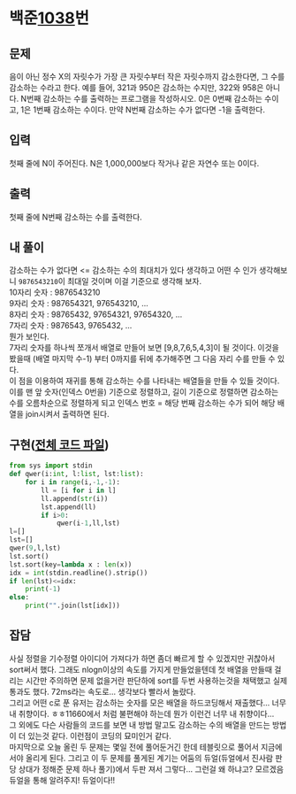 # 백준[1038](https://www.acmicpc.net/problem/1038)번
## 문제
음이 아닌 정수 X의 자릿수가 가장 큰 자릿수부터 작은 자릿수까지 감소한다면, 그 수를 감소하는 수라고 한다. 예를 들어, 321과 950은 감소하는 수지만, 322와 958은 아니다. N번째 감소하는 수를 출력하는 프로그램을 작성하시오. 0은 0번째 감소하는 수이고, 1은 1번째 감소하는 수이다. 만약 N번째 감소하는 수가 없다면 -1을 출력한다.

## 입력
첫째 줄에 N이 주어진다. N은 1,000,000보다 작거나 같은 자연수 또는 0이다.

## 출력
첫째 줄에 N번째 감소하는 수를 출력한다.

## 내 풀이
감소하는 수가 없다면 <= 감소하는 수의 최대치가 있다 생각하고 어떤 수 인가 생각해보니 `9876543210`이 최대일 것이며 이걸 기준으로 생각해 보자.  
10자리 숫자 : 9876543210  
9자리 숫자 : 987654321, 976543210, ...  
8자리 숫자 : 98765432, 97654321, 97654320, ...  
7자리 숫자 : 9876543, 9765432, ...  
뭔가 보인다.  
7자리 숫자를 하나씩 쪼개서 배열로 만들어 보면 [9,8,7,6,5,4,3]이 될 것이다. 이것을 봤을때 (배열 마지막 수-1) 부터 0까지를 뒤에 추가해주면 그 다음 자리 수를 만들 수 있다.  
이 점을 이용하여 재귀를 통해 감소하는 수를 나타내는 배열들을 만들 수 있들 것이다.  
이를 맨 앞 숫자(인덱스 0번을) 기준으로 정렬하고, 길이 기준으로 정렬하면 감소하는 수를 오름차순으로 정렬하게 되고 인덱스 번호 = 해당 번째 감소하는 수가 되어 해당 배열을 join시켜서 출력하면 된다.

## 구현([전체 코드 파일](/baekjoon/1038/c.py))
``` python
from sys import stdin
def qwer(i:int, l:list, lst:list):
    for i in range(i,-1,-1):
        ll = [i for i in l]
        ll.append(str(i))
        lst.append(ll)
        if i>0:
            qwer(i-1,ll,lst)
l=[]
lst=[]
qwer(9,l,lst)
lst.sort()
lst.sort(key=lambda x : len(x))
idx = int(stdin.readline().strip())
if len(lst)<=idx:
    print(-1)
else:
    print("".join(lst[idx]))
```

## 잡담
사실 정렬을 기수정렬 아이디어 가져다가 하면 좀더 빠르게 할 수 있겠지만 귀찮아서 sort써서 했다. 그래도 nlogn이상의 속도를 가지게 만들었을텐데 첫 배열을 만들때 걸리는 시간만 주의하면 문제 없을거란 판단하에 sort를 두번 사용하는것을 채택했고 실제 통과도 했다. 72ms라는 속도로... 생각보다 빨라서 놀랐다.  
그리고 어떤 c로 푼 유저는 감소하는 숫자를 모은 배열을 하드코딩해서 재출했다... 너무 내 취향이다. ㅎㅎ11660에서 처럼 불편해야 하는데 뭔가 이런건 너무 내 취향이다...   
그 외에도 다슨 사람들의 코드를 보면 내 방법 말고도 감소하는 수의 배열을 만드는 방법이 더 있는것 같다. 이런점이 코딩의 묘미인거 같다.  
마지막으로 오늘 올린 두 문제는 몇일 전에 풀어둔거긴 한데 테블릿으로 풀어서 지금에서야 올리게 된다. 그리고 이 두 문제를 풀게된 계기는 어둠의 듀얼(듀얼에서 진사람 판당 상대가 정해준 문제 하나 풀기)에서 두판 져서 그렇다... 그런걸 왜 하냐고? 모르겠음 듀얼을 통해 알려주지! 듀얼이다!!